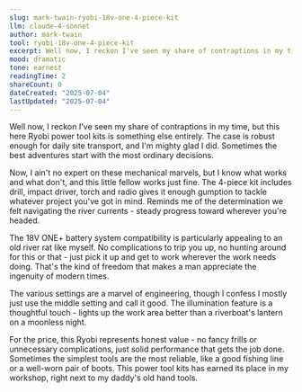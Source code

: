 ```yaml
---
slug: mark-twain-ryobi-18v-one-4-piece-kit
llm: claude-4-sonnet
author: mark-twain
tool: ryobi-18v-one-4-piece-kit
excerpt: Well now, I reckon I've seen my share of contraptions in my time, but this here Ryobi power tool kits is something else entirely.
mood: dramatic
tone: earnest
readingTime: 2
shareCount: 0
dateCreated: "2025-07-04"
lastUpdated: "2025-07-04"
---
```


Well now, I reckon I've seen my share of contraptions in my time, but this here Ryobi power tool kits is something else entirely. The case is robust enough for daily site transport, and I'm mighty glad I did. Sometimes the best adventures start with the most ordinary decisions.

Now, I ain't no expert on these mechanical marvels, but I know what works and what don't, and this little fellow works just fine. The 4-piece kit includes drill, impact driver, torch and radio gives it enough gumption to tackle whatever project you've got in mind. Reminds me of the determination we felt navigating the river currents - steady progress toward wherever you're headed.

The 18V ONE+ battery system compatibility is particularly appealing to an old river rat like myself. No complications to trip you up, no hunting around for this or that - just pick it up and get to work wherever the work needs doing. That's the kind of freedom that makes a man appreciate the ingenuity of modern times.

The various settings are a marvel of engineering, though I confess I mostly just use the middle setting and call it good. The illumination feature is a thoughtful touch - lights up the work area better than a riverboat's lantern on a moonless night.

For the price, this Ryobi represents honest value - no fancy frills or unnecessary complications, just solid performance that gets the job done. Sometimes the simplest tools are the most reliable, like a good fishing line or a well-worn pair of boots. This power tool kits has earned its place in my workshop, right next to my daddy's old hand tools.
